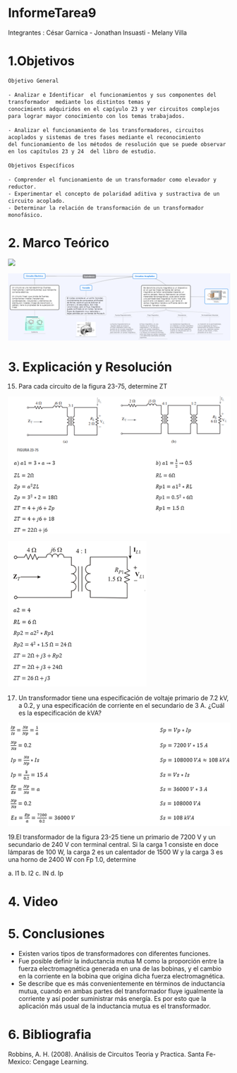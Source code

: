 # InformeTarea9

Integrantes : César Garnica - Jonathan Insuasti - Melany Villa 

# 1.Objetivos


    Objetivo General 
    
    - Analizar e Identificar  el funcionamientos y sus componentes del transformador  mediante los distintos temas y 
    conocimients adquiridos en el capíyulo 23 y ver circuitos complejos para lograr mayor conocimiento con los temas trabajados. 

    - Analizar el funcionamiento de los transformadores, circuitos acoplados y sistemas de tres fases mediante el reconocimiento 
    del funcionamiento de los métodos de resolución que se puede observar en los capítulos 23 y 24  del libro de estudio.

    Objetivos Específicos
    
    - Comprender el funcionamiento de un transformador como elevador y reductor.
    - Experimentar el concepto de polaridad aditiva y sustractiva de un circuito acoplado.
    - Determinar la relación de transformación de un transformador monofásico.
    
 
    
# 2. Marco Teórico

![](https://github.com/mjvilla1/ImagenesTarea9/blob/main/Marco%20Te%C3%B3rico%20Transformador.JPG)

![](https://github.com/mjvilla1/ImagenesTarea9/blob/main/Circuitos%20Acoplados.PNG)

# 3. Explicación y Resolución
 
15. Para cada circuito de la figura 23-75, determine ZT

![](https://github.com/mjvilla1/ImagenesTarea9/blob/main/Ejercicio%2023.15.PNG)

![](https://github.com/mjvilla1/ImagenesTarea9/blob/main/Ejercicio%2023.15.1.PNG)

17. Un transformador tiene una especificación de voltaje primario de 7.2 kV, a 
0.2, y una especificación de corriente en el secundario de 3 A. ¿Cuál es la especificación de kVA?

![](https://github.com/mjvilla1/ImagenesTarea9/blob/main/Ejercicio%2023.17.PNG)

19.El transformador de la figura 23-25 tiene un primario de 7200 V y un secundario de 240 V con terminal central. Si la carga 1 consiste en doce lámparas
de 100 W, la carga 2 es un calentador de 1500 W y la carga 3 es una horno de
2400 W con Fp  1.0, determine

a. I1    b. I2   c. IN   d. Ip


# 4. Video


# 5. Conclusiones

- Existen  varios  tipos  de transformadores  con  diferentes funciones.
- Fue posible definir la inductancia mutua M como la proporción entre la fuerza electromagnética generada 
en una de las bobinas, y el cambio en la corriente en la bobina que origina dicha fuerza electromagnética.
- Se describe que es más convenientemente en términos de inductancia mutua, cuando en ambas partes del transformador 
fluye igualmente la corriente y así poder suministrar más energía. Es por esto que la aplicación más usual de la inductancia mutua
es el transformador.
 

# 6. Bibliografia 

Robbins, A. H. (2008). Análisis de Circuitos Teoria y Practica. Santa Fe-Mexico: Cengage Learning.
